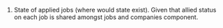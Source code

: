 1. State of applied jobs (where would state exist). Given that allied status on each job is shared amongst jobs and companies component. 